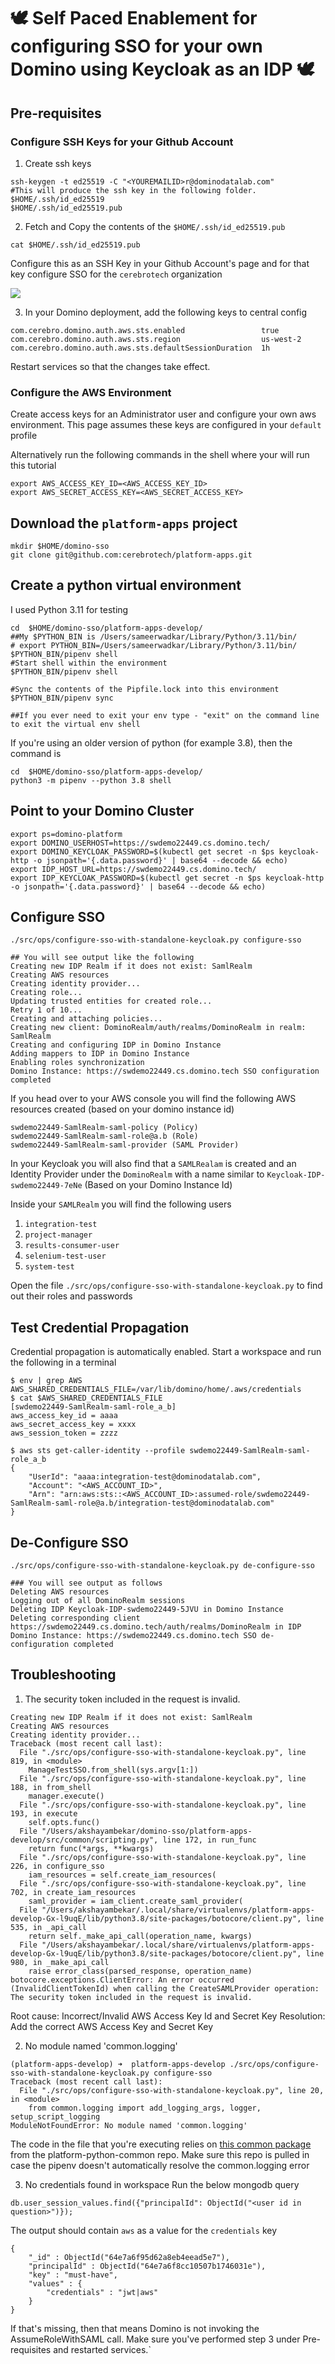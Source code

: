 # 🕊️  Self Paced Enablement for configuring SSO for your own Domino using Keycloak as an IDP 🕊️

## Pre-requisites

### Configure SSH Keys for your Github Account

1. Create ssh keys
```shell
ssh-keygen -t ed25519 -C "<YOUREMAILID>r@dominodatalab.com"
#This will produce the ssh key in the following folder. 
$HOME/.ssh/id_ed25519
$HOME/.ssh/id_ed25519.pub
```

2. Fetch and Copy the contents of the `$HOME/.ssh/id_ed25519.pub`
```shell
cat $HOME/.ssh/id_ed25519.pub
```

Configure this as an SSH Key in your Github Account's page and for that key configure SSO for the `cerebrotech` organization

<img src="https://github.com/cerebrotech/field-engineered-projects-enablement/blob/main/images/configure-sso-for-cerebrotech.png"/>

3. In your Domino deployment, add the following keys to central config
```shell
com.cerebro.domino.auth.aws.sts.enabled                 true
com.cerebro.domino.auth.aws.sts.region                  us-west-2
com.cerebro.domino.auth.aws.sts.defaultSessionDuration  1h
```
Restart services so that the changes take effect.


### Configure the AWS Environment

Create access keys for an Administrator user and configure your own aws environment. This page assumes these keys are configured in your `default` profile 

Alternatively run the following commands in the shell where your will run this tutorial
```shell
export AWS_ACCESS_KEY_ID=<AWS_ACCESS_KEY_ID>
export AWS_SECRET_ACCESS_KEY=<AWS_SECRET_ACCESS_KEY>
```

## Download the `platform-apps` project

```shell
mkdir $HOME/domino-sso
git clone git@github.com:cerebrotech/platform-apps.git
```


## Create a python virtual environment

I used Python 3.11 for testing
```shell
cd  $HOME/domino-sso/platform-apps-develop/
##My $PYTHON_BIN is /Users/sameerwadkar/Library/Python/3.11/bin/
# export PYTHON_BIN=/Users/sameerwadkar/Library/Python/3.11/bin/
$PYTHON_BIN/pipenv shell
#Start shell within the environment
$PYTHON_BIN/pipenv shell

#Sync the contents of the Pipfile.lock into this environment
$PYTHON_BIN/pipenv sync 

##If you ever need to exit your env type - "exit" on the command line to exit the virtual env shell
```

If you're using an older version of python (for example 3.8), then the command is
```shell
cd  $HOME/domino-sso/platform-apps-develop/
python3 -m pipenv --python 3.8 shell
```


## Point to your Domino Cluster

```shell
export ps=domino-platform
export DOMINO_USERHOST=https://swdemo22449.cs.domino.tech/
export DOMINO_KEYCLOAK_PASSWORD=$(kubectl get secret -n $ps keycloak-http -o jsonpath='{.data.password}' | base64 --decode && echo)
export IDP_HOST_URL=https://swdemo22449.cs.domino.tech/
export IDP_KEYCLOAK_PASSWORD=$(kubectl get secret -n $ps keycloak-http -o jsonpath='{.data.password}' | base64 --decode && echo)
 ```

## Configure SSO

```shell
./src/ops/configure-sso-with-standalone-keycloak.py configure-sso

## You will see output like the following
Creating new IDP Realm if it does not exist: SamlRealm
Creating AWS resources
Creating identity provider...
Creating role...
Updating trusted entities for created role...
Retry 1 of 10...
Creating and attaching policies...
Creating new client: DominoRealm/auth/realms/DominoRealm in realm: SamlRealm
Creating and configuring IDP in Domino Instance
Adding mappers to IDP in Domino Instance
Enabling roles synchronization
Domino Instance: https://swdemo22449.cs.domino.tech SSO configuration completed
```

If you head over to your AWS console you will find the following AWS resources created (based on your domino instance id)

```shell
swdemo22449-SamlRealm-saml-policy (Policy)
swdemo22449-SamlRealm-saml-role@a.b (Role)
swdemo22449-SamlRealm-saml-provider (SAML Provider)
```

In your Keycloak you will also find that a `SAMLRealam` is created and an Identity Provider under the `DominoRealm` with a name similar to
`Keycloak-IDP-swdemo22449-7eNe` (Based on your Domino Instance Id)

Inside your `SAMLRealm` you will find the following users 
1. `integration-test`
2. `project-manager`
3. `results-consumer-user`
4. `selenium-test-user`
5. `system-test`

Open the file `./src/ops/configure-sso-with-standalone-keycloak.py` to find out their roles and passwords

## Test Credential Propagation

Credential propagation is automatically enabled. Start a workspace and run the following in a terminal

```shell
$ env | grep AWS
AWS_SHARED_CREDENTIALS_FILE=/var/lib/domino/home/.aws/credentials
$ cat $AWS_SHARED_CREDENTIALS_FILE
[swdemo22449-SamlRealm-saml-role_a_b]
aws_access_key_id = aaaa
aws_secret_access_key = xxxx
aws_session_token = zzzz

$ aws sts get-caller-identity --profile swdemo22449-SamlRealm-saml-role_a_b
{
    "UserId": "aaaa:integration-test@dominodatalab.com",
    "Account": "<AWS_ACCOUNT_ID>",
    "Arn": "arn:aws:sts::<AWS_ACCOUNT_ID>:assumed-role/swdemo22449-SamlRealm-saml-role@a.b/integration-test@dominodatalab.com"
}
```


## De-Configure SSO

```shell
./src/ops/configure-sso-with-standalone-keycloak.py de-configure-sso

### You will see output as follows
Deleting AWS resources
Logging out of all DominoRealm sessions
Deleting IDP Keycloak-IDP-swdemo22449-5JVU in Domino Instance
Deleting corresponding client https://swdemo22449.cs.domino.tech/auth/realms/DominoRealm in IDP
Domino Instance: https://swdemo22449.cs.domino.tech SSO de-configuration completed
```

## Troubleshooting

1. The security token included in the request is invalid.
```shell
Creating new IDP Realm if it does not exist: SamlRealm
Creating AWS resources
Creating identity provider...
Traceback (most recent call last):
  File "./src/ops/configure-sso-with-standalone-keycloak.py", line 819, in <module>
    ManageTestSSO.from_shell(sys.argv[1:])
  File "./src/ops/configure-sso-with-standalone-keycloak.py", line 188, in from_shell
    manager.execute()
  File "./src/ops/configure-sso-with-standalone-keycloak.py", line 193, in execute
    self.opts.func()
  File "/Users/akshayambekar/domino-sso/platform-apps-develop/src/common/scripting.py", line 172, in run_func
    return func(*args, **kwargs)
  File "./src/ops/configure-sso-with-standalone-keycloak.py", line 226, in configure_sso
    iam_resources = self.create_iam_resources(
  File "./src/ops/configure-sso-with-standalone-keycloak.py", line 702, in create_iam_resources
    saml_provider = iam_client.create_saml_provider(
  File "/Users/akshayambekar/.local/share/virtualenvs/platform-apps-develop-Gx-l9uqE/lib/python3.8/site-packages/botocore/client.py", line 535, in _api_call
    return self._make_api_call(operation_name, kwargs)
  File "/Users/akshayambekar/.local/share/virtualenvs/platform-apps-develop-Gx-l9uqE/lib/python3.8/site-packages/botocore/client.py", line 980, in _make_api_call
    raise error_class(parsed_response, operation_name)
botocore.exceptions.ClientError: An error occurred (InvalidClientTokenId) when calling the CreateSAMLProvider operation: The security token included in the request is invalid.
```

Root cause: Incorrect/Invalid AWS Access Key Id and Secret Key
Resolution: Add the correct AWS Access Key and Secret Key

2. No module named 'common.logging'
```shell
(platform-apps-develop) ➜  platform-apps-develop ./src/ops/configure-sso-with-standalone-keycloak.py configure-sso                           
Traceback (most recent call last):
  File "./src/ops/configure-sso-with-standalone-keycloak.py", line 20, in <module>
    from common.logging import add_logging_args, logger, setup_script_logging
ModuleNotFoundError: No module named 'common.logging'
```

The code in the file that you're executing relies on [this common package](https://github.com/cerebrotech/platform-python-common/tree/develop/common) from the platform-python-common repo. Make sure this repo is pulled in case the pipenv doesn't automatically resolve the common.logging error

3. No credentials found in workspace
Run the below mongodb query
```shell
db.user_session_values.find({"principalId": ObjectId("<user id in question>")});
```

The output should contain `aws` as a value for the `credentials` key
```shell
{
	"_id" : ObjectId("64e7a6f95d62a8eb4eead5e7"),
	"principalId" : ObjectId("64e7a6f8cc10507b1746031e"),
	"key" : "must-have",
	"values" : {
		"credentials" : "jwt|aws"
	}
}
```
If that's missing, then that means Domino is not invoking the AssumeRoleWithSAML call. Make sure you've performed step 3 under Pre-requisites and restarted services.`
